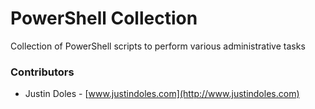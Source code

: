 # PowerShell Collection
Collection of PowerShell scripts to perform various administrative tasks

### Contributors ###
* Justin Doles - [www.justindoles.com](http://www.justindoles.com)
